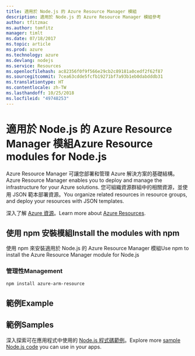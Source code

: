 ```yaml
---
title: 適用於 Node.js 的 Azure Resource Manager 模組
description: 適用於 Node.js 的 Azure Resource Manager 模組參考
author: tfitzmac
ms.author: tomfitz
manager: timlt
ms.date: 07/18/2017
ms.topic: article
ms.prod: azure
ms.technology: azure
ms.devlang: nodejs
ms.service: Resources
ms.openlocfilehash: ac82356f0f9f566e29cb2c89181a0cedf2f62f87
ms.sourcegitcommit: 7cea63cdde5fcfb19271bf7a93b1eb0dabdddb31
ms.translationtype: HT
ms.contentlocale: zh-TW
ms.lasthandoff: 10/25/2018
ms.locfileid: "49748253"
---
```

# <a name="azure-resource-modules-for-nodejs"></a><span data-ttu-id="dd26e-103">適用於 Node.js 的 Azure Resource Manager 模組</span><span class="sxs-lookup"><span data-stu-id="dd26e-103">Azure Resource modules for Node.js</span></span>

<span data-ttu-id="dd26e-104">Azure Resource Manager 可讓您部署和管理 Azure 解決方案的基礎結構。</span><span class="sxs-lookup"><span data-stu-id="dd26e-104">Azure Resource Manager enables you to deploy and manage the infrastructure for your Azure solutions.</span></span> <span data-ttu-id="dd26e-105">您可組織資源群組中的相關資源，並使用 JSON 範本部署資源。</span><span class="sxs-lookup"><span data-stu-id="dd26e-105">You organize related resources in resource groups, and deploy your resources with JSON templates.</span></span>

<span data-ttu-id="dd26e-106">深入了解 [Azure 資源](https://docs.microsoft.com/azure/azure-resource-manager/)。</span><span class="sxs-lookup"><span data-stu-id="dd26e-106">Learn more about [Azure Resources](https://docs.microsoft.com/azure/azure-resource-manager/).</span></span>

## <a name="install-the-modules-with-npm"></a><span data-ttu-id="dd26e-107">使用 npm 安裝模組</span><span class="sxs-lookup"><span data-stu-id="dd26e-107">Install the modules with npm</span></span>

<span data-ttu-id="dd26e-108">使用 npm 來安裝適用於 Node.js 的 Azure Resource Manager 模組</span><span class="sxs-lookup"><span data-stu-id="dd26e-108">Use npm to install the Azure Resource Manager module for Node.js</span></span>

### <a name="management"></a><span data-ttu-id="dd26e-109">管理性</span><span class="sxs-lookup"><span data-stu-id="dd26e-109">Management</span></span>

```bash
npm install azure-arm-resource
```

## <a name="example"></a><span data-ttu-id="dd26e-110">範例</span><span class="sxs-lookup"><span data-stu-id="dd26e-110">Example</span></span>

## <a name="samples"></a><span data-ttu-id="dd26e-111">範例</span><span class="sxs-lookup"><span data-stu-id="dd26e-111">Samples</span></span>

<span data-ttu-id="dd26e-112">深入探索可在應用程式中使用的 [Node.js 程式碼範例](https://azure.microsoft.com/resources/samples/?platform=nodejs)。</span><span class="sxs-lookup"><span data-stu-id="dd26e-112">Explore more [sample Node.js code](https://azure.microsoft.com/resources/samples/?platform=nodejs) you can use in your apps.</span></span>